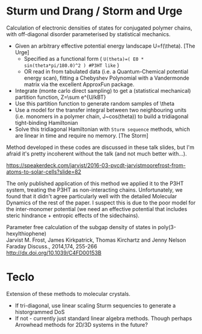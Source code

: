Sturm und Drang / Storm and Urge
=====

Calculation of electronic densities of states for conjugated polymer chains, with off-diagonal disorder parameterised by statistical mechanics.

* Given an arbitrary effective potential energy landscape U=f(\theta). [The Urge]
  * Specified as a functional form ( `U(theta)=( E0 * sin(theta*pi/180.0)^2 ) #P3HT like` )
  * OR read in from tabulated data (i.e. a Quantum-Chemical potential energy scan), fitting a Chebyshev Polynomial with a Vandermonde matrix via the excellent ApproxFun package.
* Integrate (monte carlo direct sampling) to get a (statistical mechanical) partition function, Z=\sum e^{U/kBT}
* Use this partition function to generate random samples of \theta
* Use a model for the transfer integral between two neighbouring units (i.e. monomers in a polymer chain, J~cos(theta)) to build a tridiagonal tight-binding Hamiltonian
* Solve this tridiagonal Hamiltonian with `Sturm sequence` methods, which are linear in time and require no memory. [The Storm]

Method developed in these codes are discussed in these talk slides, but I'm afraid it's pretty incoherent without the talk (and not much better with...).

https://speakerdeck.com/jarvist/2016-03-pvcdt-jarvistmoorefrost-from-atoms-to-solar-cells?slide=82

The only published application of this method we applied it to the P3HT system, treating the P3HT as non-interacting chains. Unfortunately, we found that it didn't agree particularly well with the detailed Molecular Dynamics of the rest of the paper. I suspect this is due to the poor model for the inter-monomer potential (we need an effective potential that includes steric hindrance + entropic effects of the sidechains).

Parameter free calculation of the subgap density of states in poly(3-hexylthiophene)  
Jarvist M. Frost,   James Kirkpatrick,   Thomas Kirchartz and   Jenny Nelson  
Faraday Discuss., 2014,174, 255-266  
http://dx.doi.org/10.1039/C4FD00153B

# Teclo

Extension of these methods to molecular crystals. 

* If tri-diagonal, use linear scaling Sturm sequencies to generate a historgrammed DoS
* If not - currently just standard linear algebra methods. Though perhaps Arrowhead methods for 2D/3D systems in the future?
